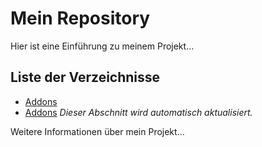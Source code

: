 # Mein Repository

Hier ist eine Einführung zu meinem Projekt...

## Liste der Verzeichnisse

<!-- DIR_LIST_START -->
- [Addons](./Addons/)
- [Addons](./Addons/)
*Dieser Abschnitt wird automatisch aktualisiert.*

Weitere Informationen über mein Projekt...

